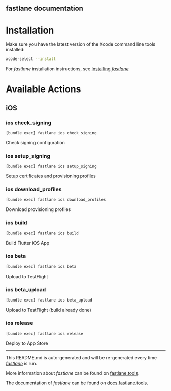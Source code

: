 fastlane documentation
----

# Installation

Make sure you have the latest version of the Xcode command line tools installed:

```sh
xcode-select --install
```

For _fastlane_ installation instructions, see [Installing _fastlane_](https://docs.fastlane.tools/#installing-fastlane)

# Available Actions

## iOS

### ios check_signing

```sh
[bundle exec] fastlane ios check_signing
```

Check signing configuration

### ios setup_signing

```sh
[bundle exec] fastlane ios setup_signing
```

Setup certificates and provisioning profiles

### ios download_profiles

```sh
[bundle exec] fastlane ios download_profiles
```

Download provisioning profiles

### ios build

```sh
[bundle exec] fastlane ios build
```

Build Flutter iOS App

### ios beta

```sh
[bundle exec] fastlane ios beta
```

Upload to TestFlight

### ios beta_upload

```sh
[bundle exec] fastlane ios beta_upload
```

Upload to TestFlight (build already done)

### ios release

```sh
[bundle exec] fastlane ios release
```

Deploy to App Store

----

This README.md is auto-generated and will be re-generated every time [_fastlane_](https://fastlane.tools) is run.

More information about _fastlane_ can be found on [fastlane.tools](https://fastlane.tools).

The documentation of _fastlane_ can be found on [docs.fastlane.tools](https://docs.fastlane.tools).
